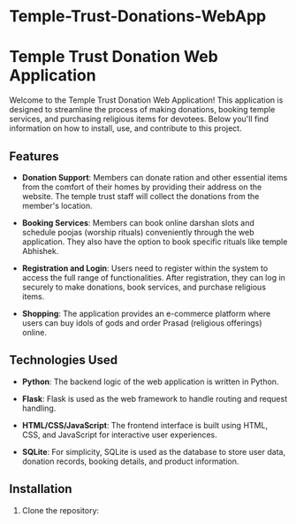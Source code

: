 # Temple-Trust-Donations-WebApp

# Temple Trust Donation Web Application

Welcome to the Temple Trust Donation Web Application! This application is designed to streamline the process of making donations, booking temple services, and purchasing religious items for devotees. Below you'll find information on how to install, use, and contribute to this project.

## Features

- **Donation Support**: Members can donate ration and other essential items from the comfort of their homes by providing their address on the website. The temple trust staff will collect the donations from the member's location.

- **Booking Services**: Members can book online darshan slots and schedule poojas (worship rituals) conveniently through the web application. They also have the option to book specific rituals like temple Abhishek.

- **Registration and Login**: Users need to register within the system to access the full range of functionalities. After registration, they can log in securely to make donations, book services, and purchase religious items.

- **Shopping**: The application provides an e-commerce platform where users can buy idols of gods and order Prasad (religious offerings) online.

## Technologies Used

- **Python**: The backend logic of the web application is written in Python.

- **Flask**: Flask is used as the web framework to handle routing and request handling.

- **HTML/CSS/JavaScript**: The frontend interface is built using HTML, CSS, and JavaScript for interactive user experiences.

- **SQLite**: For simplicity, SQLite is used as the database to store user data, donation records, booking details, and product information.

## Installation

1. Clone the repository:
